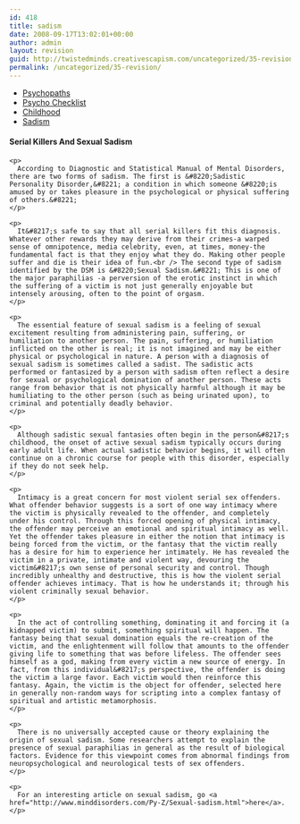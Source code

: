 ```yaml
---
id: 418
title: sadism
date: 2008-09-17T13:02:01+00:00
author: admin
layout: revision
guid: http://twistedminds.creativescapism.com/uncategorized/35-revision/
permalink: /uncategorized/35-revision/
---
```

<p class="dropcap-first">
  <ul id="navlist">
    <li>
      <a href="/psychology/psychopaths/" title="definition of psychopaths and how do they behave">Psychopaths</a>
    </li>
    <li>
      <a href="/psychology/checklist/" title="The Hare psychopathic checklist">Psycho Checklist</a>
    </li>
    <li id="active">
      <a href="/psychology/childhood/" id="current" title="the effects that their early childooh have had">Childhood</a>
    </li>
    <li>
      <a href="/psychology/sadism/" title="serial killers and sexual sadism">Sadism</a>
    </li>
  </ul>
  
  <div class="body">
    <h4>
      Serial Killers And Sexual Sadism
    </h4>
    
    <p>
      According to Diagnostic and Statistical Manual of Mental Disorders, there are two forms of sadism. The first is &#8220;Sadistic Personality Disorder,&#8221; a condition in which someone &#8220;is amused by or takes pleasure in the psychological or physical suffering of others.&#8221;
    </p>
    
    <p>
      It&#8217;s safe to say that all serial killers fit this diagnosis. Whatever other rewards they may derive from their crimes-a warped sense of omnipotence, media celebrity, even, at times, money-the fundamental fact is that they enjoy what they do. Making other people suffer and die is their idea of fun.<br /> The second type of sadism identified by the DSM is &#8220;Sexual Sadism.&#8221; This is one of the major paraphilias -a perversion of the erotic instinct in which the suffering of a victim is not just generally enjoyable but intensely arousing, often to the point of orgasm.
    </p>
    
    <p>
      The essential feature of sexual sadism is a feeling of sexual excitement resulting from administering pain, suffering, or humiliation to another person. The pain, suffering, or humiliation inflicted on the other is real; it is not imagined and may be either physical or psychological in nature. A person with a diagnosis of sexual sadism is sometimes called a sadist. The sadistic acts performed or fantasized by a person with sadism often reflect a desire for sexual or psychological domination of another person. These acts range from behavior that is not physically harmful although it may be humiliating to the other person (such as being urinated upon), to criminal and potentially deadly behavior.
    </p>
    
    <p>
      Although sadistic sexual fantasies often begin in the person&#8217;s childhood, the onset of active sexual sadism typically occurs during early adult life. When actual sadistic behavior begins, it will often continue on a chronic course for people with this disorder, especially if they do not seek help.
    </p>
    
    <p>
      Intimacy is a great concern for most violent serial sex offenders. What offender behavior suggests is a sort of one way intimacy where the victim is physically revealed to the offender, and completely under his control. Through this forced opening of physical intimacy, the offender may perceive an emotional and spiritual intimacy as well. Yet the offender takes pleasure in either the notion that intimacy is being forced from the victim, or the fantasy that the victim really has a desire for him to experience her intimately. He has revealed the victim in a private, intimate and violent way, devouring the victim&#8217;s own sense of personal security and control. Though incredibly unhealthy and destructive, this is how the violent serial offender achieves intimacy. That is how he understands it; through his violent criminally sexual behavior.
    </p>
    
    <p>
      In the act of controlling something, dominating it and forcing it (a kidnapped victim) to submit, something spiritual will happen. The fantasy being that sexual domination equals the re-creation of the victim, and the enlightenment will follow that amounts to the offender giving life to something that was before lifeless. The offender sees himself as a god, making from every victim a new source of energy. In fact, from this individual&#8217;s perspective, the offender is doing the victim a large favor. Each victim would then reinforce this fantasy. Again, the victim is the object for offender, selected here in generally non-random ways for scripting into a complex fantasy of spiritual and artistic metamorphosis.
    </p>
    
    <p>
      There is no universally accepted cause or theory explaining the origin of sexual sadism. Some researchers attempt to explain the presence of sexual paraphilias in general as the result of biological factors. Evidence for this viewpoint comes from abnormal findings from neuropsychological and neurological tests of sex offenders.
    </p>
    
    <p>
      For an interesting article on sexual sadism, go <a href="http://www.minddisorders.com/Py-Z/Sexual-sadism.html">here</a>.
    </p>